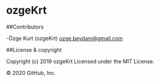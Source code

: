 # ozgeKrt



##Contributors

-Özge Kurt (ozgeKrt) ozge.beydam@gmail.com

##License & copyright

Copyright (c) 2019 ozgeKrt Licensed under the MIT License.

© 2020 GitHub, Inc.

